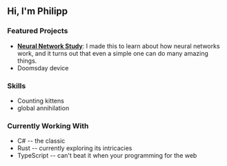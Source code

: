 ## Hi, I'm Philipp

### Featured Projects

- **[Neural Network Study](https://github.com/brend/neural-network-study)**: I made this to learn about how neural networks work, and it turns out that even a simple one can do many amazing things.
- Doomsday device

### Skills

- Counting kittens
- global annihilation

### Currently Working With

- C# -- the classic
- Rust -- currently exploring its intricacies
- TypeScript -- can't beat it when your programming for the web
